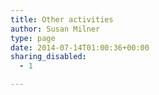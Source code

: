 ```yaml
---
title: Other activities
author: Susan Milner
type: page
date: 2014-07-14T01:00:36+00:00
sharing_disabled:
  - 1

---
```

